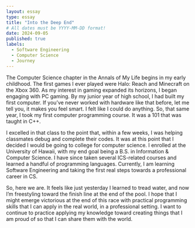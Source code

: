 ```yaml
---
layout: essay
type: essay
title: "Into the Deep End"
# All dates must be YYYY-MM-DD format!
date: 2024-09-05
published: true
labels:
  - Software Engineering
  - Computer Science
  - Journey
---
```

The Computer Science chapter in the Annals of My Life begins in my early childhood. The first games I ever played were Halo: Reach and Minecraft on the Xbox 360. As my interest in gaming expanded its horizons, I began engaging with PC gaming. By my junior year of high school, I had built my first computer. If you’ve never worked with hardware like that before, let me tell you, it makes you feel smart. I felt like I could do anything. So, that same year, I took my first computer programming course. It was a 101 that was taught in C++.

I excelled in that class to the point that, within a few weeks, I was helping classmates debug and complete their codes. It was at this point that I decided I would be going to college for computer science. I enrolled at the University of Hawaii, with my end goal being a B.S. in Information & Computer Science. I have since taken several ICS-related courses and learned a handful of programming languages. Currently, I am learning Software Engineering and taking the first real steps towards a professional career in CS.

So, here we are. It feels like just yesterday I learned to tread water, and now I’m freestyling toward the finish line at the end of the pool. I hope that I might emerge victorious at the end of this race with practical programming skills that I can apply in the real world, in a professional setting. I want to continue to practice applying my knowledge toward creating things that I am proud of so that I can share them with the world.

